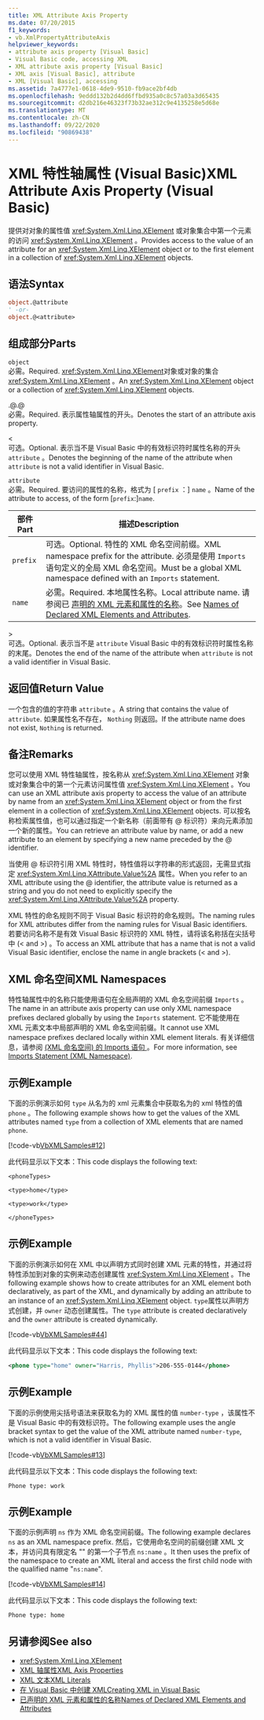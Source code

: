 ```yaml
---
title: XML Attribute Axis Property
ms.date: 07/20/2015
f1_keywords:
- vb.XmlPropertyAttributeAxis
helpviewer_keywords:
- attribute axis property [Visual Basic]
- Visual Basic code, accessing XML
- XML attribute axis property [Visual Basic]
- XML axis [Visual Basic], attribute
- XML [Visual Basic], accessing
ms.assetid: 7a4777e1-0618-4de9-9510-fb9ace2bf4db
ms.openlocfilehash: 9eddd132b2d4dd6ffbd935a0c8c57a03a3d65435
ms.sourcegitcommit: d2db216e46323f73b32ae312c9e4135258e5d68e
ms.translationtype: MT
ms.contentlocale: zh-CN
ms.lasthandoff: 09/22/2020
ms.locfileid: "90869438"
---
```

# <a name="xml-attribute-axis-property-visual-basic"></a><span data-ttu-id="e0252-102">XML 特性轴属性 (Visual Basic)</span><span class="sxs-lookup"><span data-stu-id="e0252-102">XML Attribute Axis Property (Visual Basic)</span></span>

<span data-ttu-id="e0252-103">提供对对象的属性值 <xref:System.Xml.Linq.XElement> 或对象集合中第一个元素的访问 <xref:System.Xml.Linq.XElement> 。</span><span class="sxs-lookup"><span data-stu-id="e0252-103">Provides access to the value of an attribute for an <xref:System.Xml.Linq.XElement> object or to the first element in a collection of <xref:System.Xml.Linq.XElement> objects.</span></span>  
  
## <a name="syntax"></a><span data-ttu-id="e0252-104">语法</span><span class="sxs-lookup"><span data-stu-id="e0252-104">Syntax</span></span>  
  
```vb  
object.@attribute  
' -or-  
object.@<attribute>  
```  
  
## <a name="parts"></a><span data-ttu-id="e0252-105">组成部分</span><span class="sxs-lookup"><span data-stu-id="e0252-105">Parts</span></span>  

 `object`  
 <span data-ttu-id="e0252-106">必需。</span><span class="sxs-lookup"><span data-stu-id="e0252-106">Required.</span></span> <span data-ttu-id="e0252-107"><xref:System.Xml.Linq.XElement>对象或对象的集合 <xref:System.Xml.Linq.XElement> 。</span><span class="sxs-lookup"><span data-stu-id="e0252-107">An <xref:System.Xml.Linq.XElement> object or a collection of <xref:System.Xml.Linq.XElement> objects.</span></span>  
  
 <span data-ttu-id="e0252-108">.@</span><span class="sxs-lookup"><span data-stu-id="e0252-108">.@</span></span>  
 <span data-ttu-id="e0252-109">必需。</span><span class="sxs-lookup"><span data-stu-id="e0252-109">Required.</span></span> <span data-ttu-id="e0252-110">表示属性轴属性的开头。</span><span class="sxs-lookup"><span data-stu-id="e0252-110">Denotes the start of an attribute axis property.</span></span>  
  
 <  
 <span data-ttu-id="e0252-111">可选。</span><span class="sxs-lookup"><span data-stu-id="e0252-111">Optional.</span></span> <span data-ttu-id="e0252-112">表示当不是 Visual Basic 中的有效标识符时属性名称的开头 `attribute` 。</span><span class="sxs-lookup"><span data-stu-id="e0252-112">Denotes the beginning of the name of the attribute when `attribute` is not a valid identifier in Visual Basic.</span></span>  
  
 `attribute`  
 <span data-ttu-id="e0252-113">必需。</span><span class="sxs-lookup"><span data-stu-id="e0252-113">Required.</span></span> <span data-ttu-id="e0252-114">要访问的属性的名称，格式为 [ `prefix` ：] `name` 。</span><span class="sxs-lookup"><span data-stu-id="e0252-114">Name of the attribute to access, of the form [`prefix`:]`name`.</span></span>  
  
|<span data-ttu-id="e0252-115">部件</span><span class="sxs-lookup"><span data-stu-id="e0252-115">Part</span></span>|<span data-ttu-id="e0252-116">描述</span><span class="sxs-lookup"><span data-stu-id="e0252-116">Description</span></span>|  
|----------|-----------------|  
|`prefix`|<span data-ttu-id="e0252-117">可选。</span><span class="sxs-lookup"><span data-stu-id="e0252-117">Optional.</span></span> <span data-ttu-id="e0252-118">特性的 XML 命名空间前缀。</span><span class="sxs-lookup"><span data-stu-id="e0252-118">XML namespace prefix for the attribute.</span></span> <span data-ttu-id="e0252-119">必须是使用 `Imports` 语句定义的全局 XML 命名空间。</span><span class="sxs-lookup"><span data-stu-id="e0252-119">Must be a global XML namespace defined with an `Imports` statement.</span></span>|  
|`name`|<span data-ttu-id="e0252-120">必需。</span><span class="sxs-lookup"><span data-stu-id="e0252-120">Required.</span></span> <span data-ttu-id="e0252-121">本地属性名称。</span><span class="sxs-lookup"><span data-stu-id="e0252-121">Local attribute name.</span></span> <span data-ttu-id="e0252-122">请参阅已 [声明的 XML 元素和属性的名称](../../programming-guide/language-features/xml/names-of-declared-xml-elements-and-attributes.md)。</span><span class="sxs-lookup"><span data-stu-id="e0252-122">See [Names of Declared XML Elements and Attributes](../../programming-guide/language-features/xml/names-of-declared-xml-elements-and-attributes.md).</span></span>|  
  
 \>  
 <span data-ttu-id="e0252-123">可选。</span><span class="sxs-lookup"><span data-stu-id="e0252-123">Optional.</span></span> <span data-ttu-id="e0252-124">表示当不是 `attribute` Visual Basic 中的有效标识符时属性名称的末尾。</span><span class="sxs-lookup"><span data-stu-id="e0252-124">Denotes the end of the name of the attribute when `attribute` is not a valid identifier in Visual Basic.</span></span>  
  
## <a name="return-value"></a><span data-ttu-id="e0252-125">返回值</span><span class="sxs-lookup"><span data-stu-id="e0252-125">Return Value</span></span>  

 <span data-ttu-id="e0252-126">一个包含的值的字符串 `attribute` 。</span><span class="sxs-lookup"><span data-stu-id="e0252-126">A string that contains the value of `attribute`.</span></span> <span data-ttu-id="e0252-127">如果属性名不存在， `Nothing` 则返回。</span><span class="sxs-lookup"><span data-stu-id="e0252-127">If the attribute name does not exist, `Nothing` is returned.</span></span>  
  
## <a name="remarks"></a><span data-ttu-id="e0252-128">备注</span><span class="sxs-lookup"><span data-stu-id="e0252-128">Remarks</span></span>  

 <span data-ttu-id="e0252-129">您可以使用 XML 特性轴属性，按名称从 <xref:System.Xml.Linq.XElement> 对象或对象集合中的第一个元素访问属性值 <xref:System.Xml.Linq.XElement> 。</span><span class="sxs-lookup"><span data-stu-id="e0252-129">You can use an XML attribute axis property to access the value of an attribute by name from an <xref:System.Xml.Linq.XElement> object or from the first element in a collection of <xref:System.Xml.Linq.XElement> objects.</span></span> <span data-ttu-id="e0252-130">可以按名称检索属性值，也可以通过指定一个新名称（前面带有 @ 标识符）来向元素添加一个新的属性。</span><span class="sxs-lookup"><span data-stu-id="e0252-130">You can retrieve an attribute value by name, or add a new attribute to an element by specifying a new name preceded by the @ identifier.</span></span>  
  
 <span data-ttu-id="e0252-131">当使用 @ 标识符引用 XML 特性时，特性值将以字符串的形式返回，无需显式指定 <xref:System.Xml.Linq.XAttribute.Value%2A> 属性。</span><span class="sxs-lookup"><span data-stu-id="e0252-131">When you refer to an XML attribute using the @ identifier, the attribute value is returned as a string and you do not need to explicitly specify the <xref:System.Xml.Linq.XAttribute.Value%2A> property.</span></span>  
  
 <span data-ttu-id="e0252-132">XML 特性的命名规则不同于 Visual Basic 标识符的命名规则。</span><span class="sxs-lookup"><span data-stu-id="e0252-132">The naming rules for XML attributes differ from the naming rules for Visual Basic identifiers.</span></span> <span data-ttu-id="e0252-133">若要访问名称不是有效 Visual Basic 标识符的 XML 特性，请将该名称括在尖括号中 (\< and >) 。</span><span class="sxs-lookup"><span data-stu-id="e0252-133">To access an XML attribute that has a name that is not a valid Visual Basic identifier, enclose the name in angle brackets (\< and >).</span></span>  
  
## <a name="xml-namespaces"></a><span data-ttu-id="e0252-134">XML 命名空间</span><span class="sxs-lookup"><span data-stu-id="e0252-134">XML Namespaces</span></span>  

 <span data-ttu-id="e0252-135">特性轴属性中的名称只能使用语句在全局声明的 XML 命名空间前缀 `Imports` 。</span><span class="sxs-lookup"><span data-stu-id="e0252-135">The name in an attribute axis property can use only XML namespace prefixes declared globally by using the `Imports` statement.</span></span> <span data-ttu-id="e0252-136">它不能使用在 XML 元素文本中局部声明的 XML 命名空间前缀。</span><span class="sxs-lookup"><span data-stu-id="e0252-136">It cannot use XML namespace prefixes declared locally within XML element literals.</span></span> <span data-ttu-id="e0252-137">有关详细信息，请参阅 [ (XML 命名空间) 的 Imports 语句 ](../statements/imports-statement-xml-namespace.md)。</span><span class="sxs-lookup"><span data-stu-id="e0252-137">For more information, see [Imports Statement (XML Namespace)](../statements/imports-statement-xml-namespace.md).</span></span>  
  
## <a name="example"></a><span data-ttu-id="e0252-138">示例</span><span class="sxs-lookup"><span data-stu-id="e0252-138">Example</span></span>  

 <span data-ttu-id="e0252-139">下面的示例演示如何 `type` 从名为的 xml 元素集合中获取名为的 xml 特性的值 `phone` 。</span><span class="sxs-lookup"><span data-stu-id="e0252-139">The following example shows how to get the values of the XML attributes named `type` from a collection of XML elements that are named `phone`.</span></span>  
  
 [!code-vb[VbXMLSamples#12](~/samples/snippets/visualbasic/VS_Snippets_VBCSharp/VbXMLSamples/VB/XMLSamples5.vb#12)]  
  
 <span data-ttu-id="e0252-140">此代码显示以下文本：</span><span class="sxs-lookup"><span data-stu-id="e0252-140">This code displays the following text:</span></span>  
  
 `<phoneTypes>`  
  
 `<type>home</type>`  
  
 `<type>work</type>`  
  
 `</phoneTypes>`  
  
## <a name="example"></a><span data-ttu-id="e0252-141">示例</span><span class="sxs-lookup"><span data-stu-id="e0252-141">Example</span></span>  

 <span data-ttu-id="e0252-142">下面的示例演示如何在 XML 中以声明方式同时创建 XML 元素的特性，并通过将特性添加到对象的实例来动态创建属性 <xref:System.Xml.Linq.XElement> 。</span><span class="sxs-lookup"><span data-stu-id="e0252-142">The following example shows how to create attributes for an XML element both declaratively, as part of the XML, and dynamically by adding an attribute to an instance of an <xref:System.Xml.Linq.XElement> object.</span></span> <span data-ttu-id="e0252-143">`type`属性以声明方式创建，并 `owner` 动态创建属性。</span><span class="sxs-lookup"><span data-stu-id="e0252-143">The `type` attribute is created declaratively and the `owner` attribute is created dynamically.</span></span>  
  
 [!code-vb[VbXMLSamples#44](~/samples/snippets/visualbasic/VS_Snippets_VBCSharp/VbXMLSamples/VB/XMLSamples5.vb#44)]  
  
 <span data-ttu-id="e0252-144">此代码显示以下文本：</span><span class="sxs-lookup"><span data-stu-id="e0252-144">This code displays the following text:</span></span>  
  
```xml  
<phone type="home" owner="Harris, Phyllis">206-555-0144</phone>  
```  
  
## <a name="example"></a><span data-ttu-id="e0252-145">示例</span><span class="sxs-lookup"><span data-stu-id="e0252-145">Example</span></span>  

 <span data-ttu-id="e0252-146">下面的示例使用尖括号语法来获取名为的 XML 属性的值 `number-type` ，该属性不是 Visual Basic 中的有效标识符。</span><span class="sxs-lookup"><span data-stu-id="e0252-146">The following example uses the angle bracket syntax to get the value of the XML attribute named `number-type`, which is not a valid identifier in Visual Basic.</span></span>  
  
 [!code-vb[VbXMLSamples#13](~/samples/snippets/visualbasic/VS_Snippets_VBCSharp/VbXMLSamples/VB/XMLSamples5.vb#13)]  
  
 <span data-ttu-id="e0252-147">此代码显示以下文本：</span><span class="sxs-lookup"><span data-stu-id="e0252-147">This code displays the following text:</span></span>  
  
 `Phone type: work`  
  
## <a name="example"></a><span data-ttu-id="e0252-148">示例</span><span class="sxs-lookup"><span data-stu-id="e0252-148">Example</span></span>  

 <span data-ttu-id="e0252-149">下面的示例声明 `ns` 作为 XML 命名空间前缀。</span><span class="sxs-lookup"><span data-stu-id="e0252-149">The following example declares `ns` as an XML namespace prefix.</span></span> <span data-ttu-id="e0252-150">然后，它使用命名空间的前缀创建 XML 文本，并访问具有限定名 "" 的第一个子节点 `ns:name` 。</span><span class="sxs-lookup"><span data-stu-id="e0252-150">It then uses the prefix of the namespace to create an XML literal and access the first child node with the qualified name "`ns:name`".</span></span>  
  
 [!code-vb[VbXMLSamples#14](~/samples/snippets/visualbasic/VS_Snippets_VBCSharp/VbXMLSamples/VB/XMLSamples6.vb#14)]  
  
 <span data-ttu-id="e0252-151">此代码显示以下文本：</span><span class="sxs-lookup"><span data-stu-id="e0252-151">This code displays the following text:</span></span>  
  
 `Phone type: home`  
  
## <a name="see-also"></a><span data-ttu-id="e0252-152">另请参阅</span><span class="sxs-lookup"><span data-stu-id="e0252-152">See also</span></span>

- <xref:System.Xml.Linq.XElement>
- [<span data-ttu-id="e0252-153">XML 轴属性</span><span class="sxs-lookup"><span data-stu-id="e0252-153">XML Axis Properties</span></span>](index.md)
- [<span data-ttu-id="e0252-154">XML 文本</span><span class="sxs-lookup"><span data-stu-id="e0252-154">XML Literals</span></span>](../xml-literals/index.md)
- [<span data-ttu-id="e0252-155">在 Visual Basic 中创建 XML</span><span class="sxs-lookup"><span data-stu-id="e0252-155">Creating XML in Visual Basic</span></span>](../../programming-guide/language-features/xml/creating-xml.md)
- [<span data-ttu-id="e0252-156">已声明的 XML 元素和属性的名称</span><span class="sxs-lookup"><span data-stu-id="e0252-156">Names of Declared XML Elements and Attributes</span></span>](../../programming-guide/language-features/xml/names-of-declared-xml-elements-and-attributes.md)
